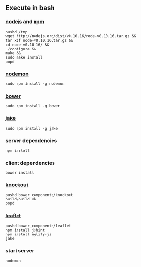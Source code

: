 ## Execute in bash

### [nodejs](http://nodejs.org/) and [npm](http://npmjs.org/)
    pushd /tmp
    wget http://nodejs.org/dist/v0.10.16/node-v0.10.16.tar.gz &&
    tar xzf node-v0.10.16.tar.gz &&
    cd node-v0.10.16/ &&
    ./configure &&
    make &&
    sudo make install
    popd

### [nodemon](http://remy.github.io/nodemon/)
    sudo npm install -g nodemon

### [bower](http://bower.io/)
    sudo npm install -g bower

### [jake](https://npmjs.org/package/jake)
    sudo npm install -g jake

### server dependencies
    npm install

### client dependencies
    bower install

### [knockout](http://knockoutjs.com/)
    pushd bower_components/knockout
    build/build.sh
    popd

### [leaflet](http://leafletjs.com/)
    pushd bower_components/leaflet
    npm install jshint
    npm install uglify-js
    jake

### start server
    nodemon
